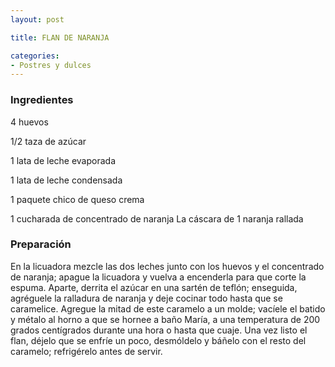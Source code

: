 ```yaml
---
layout: post

title: FLAN DE NARANJA

categories:
- Postres y dulces
---
```

<h3>Ingredientes</h3>
4 huevos

1/2 taza de azúcar

1 lata de leche evaporada

1 lata de leche condensada

1 paquete chico de queso crema

1 cucharada de concentrado de naranja La cáscara de 1 naranja rallada

<h3>Preparación</h3>
En la licuadora mezcle las dos leches junto con los huevos y el concentrado de naranja; apague la licuadora y vuelva a encenderla para que corte la espuma. Aparte, derrita el azúcar en una sartén de teflón; enseguida, agréguele la ralladura de naranja y deje cocinar todo hasta que se caramelice. Agregue la mitad de este caramelo a un molde; vacíele el batido y métalo al horno a que se hornee a baño María, a una temperatura de 200 grados centígrados durante una hora o hasta que cuaje. Una vez listo el flan, déjelo que se enfríe un poco, desmóldelo y báñelo con el resto del caramelo; refrigérelo antes de servir.
